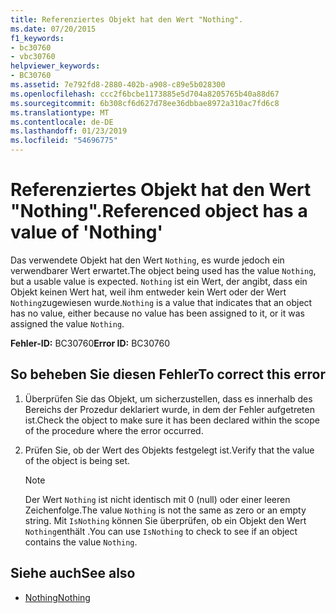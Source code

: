 ```yaml
---
title: Referenziertes Objekt hat den Wert "Nothing".
ms.date: 07/20/2015
f1_keywords:
- bc30760
- vbc30760
helpviewer_keywords:
- BC30760
ms.assetid: 7e792fd8-2880-402b-a908-c89e5b028300
ms.openlocfilehash: ccc2f6bcbe1173885e5d704a8205765b40a88d67
ms.sourcegitcommit: 6b308cf6d627d78ee36dbbae8972a310ac7fd6c8
ms.translationtype: MT
ms.contentlocale: de-DE
ms.lasthandoff: 01/23/2019
ms.locfileid: "54696775"
---
```

# <a name="referenced-object-has-a-value-of-nothing"></a><span data-ttu-id="e715d-102">Referenziertes Objekt hat den Wert "Nothing".</span><span class="sxs-lookup"><span data-stu-id="e715d-102">Referenced object has a value of 'Nothing'</span></span>
<span data-ttu-id="e715d-103">Das verwendete Objekt hat den Wert `Nothing`, es wurde jedoch ein verwendbarer Wert erwartet.</span><span class="sxs-lookup"><span data-stu-id="e715d-103">The object being used has the value `Nothing`, but a usable value is expected.</span></span> <span data-ttu-id="e715d-104">`Nothing` ist ein Wert, der angibt, dass ein Objekt keinen Wert hat, weil ihm entweder kein Wert oder der Wert `Nothing`zugewiesen wurde.</span><span class="sxs-lookup"><span data-stu-id="e715d-104">`Nothing` is a value that indicates that an object has no value, either because no value has been assigned to it, or it was assigned the value `Nothing`.</span></span>  
  
 <span data-ttu-id="e715d-105">**Fehler-ID:** BC30760</span><span class="sxs-lookup"><span data-stu-id="e715d-105">**Error ID:** BC30760</span></span>  
  
## <a name="to-correct-this-error"></a><span data-ttu-id="e715d-106">So beheben Sie diesen Fehler</span><span class="sxs-lookup"><span data-stu-id="e715d-106">To correct this error</span></span>  
  
1.  <span data-ttu-id="e715d-107">Überprüfen Sie das Objekt, um sicherzustellen, dass es innerhalb des Bereichs der Prozedur deklariert wurde, in dem der Fehler aufgetreten ist.</span><span class="sxs-lookup"><span data-stu-id="e715d-107">Check the object to make sure it has been declared within the scope of the procedure where the error occurred.</span></span>  
  
2.  <span data-ttu-id="e715d-108">Prüfen Sie, ob der Wert des Objekts festgelegt ist.</span><span class="sxs-lookup"><span data-stu-id="e715d-108">Verify that the value of the object is being set.</span></span>  
  
    > [!NOTE]
    >  <span data-ttu-id="e715d-109">Der Wert `Nothing` ist nicht identisch mit 0 (null) oder einer leeren Zeichenfolge.</span><span class="sxs-lookup"><span data-stu-id="e715d-109">The value `Nothing` is not the same as zero or an empty string.</span></span> <span data-ttu-id="e715d-110">Mit `IsNothing` können Sie überprüfen, ob ein Objekt den Wert `Nothing`enthält .</span><span class="sxs-lookup"><span data-stu-id="e715d-110">You can use `IsNothing` to check to see if an object contains the value `Nothing`.</span></span>  
  
## <a name="see-also"></a><span data-ttu-id="e715d-111">Siehe auch</span><span class="sxs-lookup"><span data-stu-id="e715d-111">See also</span></span>
- [<span data-ttu-id="e715d-112">Nothing</span><span class="sxs-lookup"><span data-stu-id="e715d-112">Nothing</span></span>](../../visual-basic/language-reference/nothing.md)

